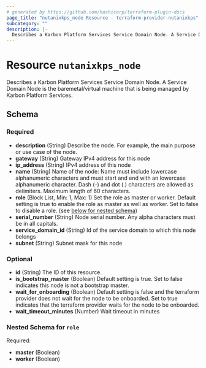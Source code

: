 ```yaml
---
# generated by https://github.com/hashicorp/terraform-plugin-docs
page_title: "nutanixkps_node Resource - terraform-provider-nutanixkps"
subcategory: ""
description: |-
  Describes a Karbon Platform Services Service Domain Node. A Service Domain Node is the baremetal/virtual machine that is being managed by Karbon Platform Services.
---
```


# Resource `nutanixkps_node`

Describes a Karbon Platform Services Service Domain Node. A Service Domain Node is the baremetal/virtual machine that is being managed by Karbon Platform Services.



<!-- schema generated by tfplugindocs -->
## Schema

### Required

- **description** (String) Describe the node. For example, the main purpose or use case of the node.
- **gateway** (String) Gateway IPv4 address for this node
- **ip_address** (String) IPv4 address of this node
- **name** (String) Name of the node: 
				Name must include lowercase alphanumeric characters and must start and end with an lowercase alphanumeric character.
				Dash (-) and dot (.) characters are allowed as delimiters. Maximum length of 60 characters.
- **role** (Block List, Min: 1, Max: 1) Set the role as master or worker. Default setting is true to enable the role as master as well as worker. 
				Set to false to disable a role. (see [below for nested schema](#nestedblock--role))
- **serial_number** (String) Node serial number. Any alpha characters must be in all capitals.
- **service_domain_id** (String) Id of the service domain to which this node belongs
- **subnet** (String) Subnet mask for this node

### Optional

- **id** (String) The ID of this resource.
- **is_bootstrap_master** (Boolean) Default setting is true. Set to false indicates this node is not a bootstrap master.
- **wait_for_onboarding** (Boolean) Default setting is false and the terraform provider does not wait for the node to be onboarded. 
				Set to true indicates that the terraform provider waits for the node to be onboarded.
- **wait_timeout_minutes** (Number) Wait timeout in minutes

<a id="nestedblock--role"></a>
### Nested Schema for `role`

Required:

- **master** (Boolean)
- **worker** (Boolean)


